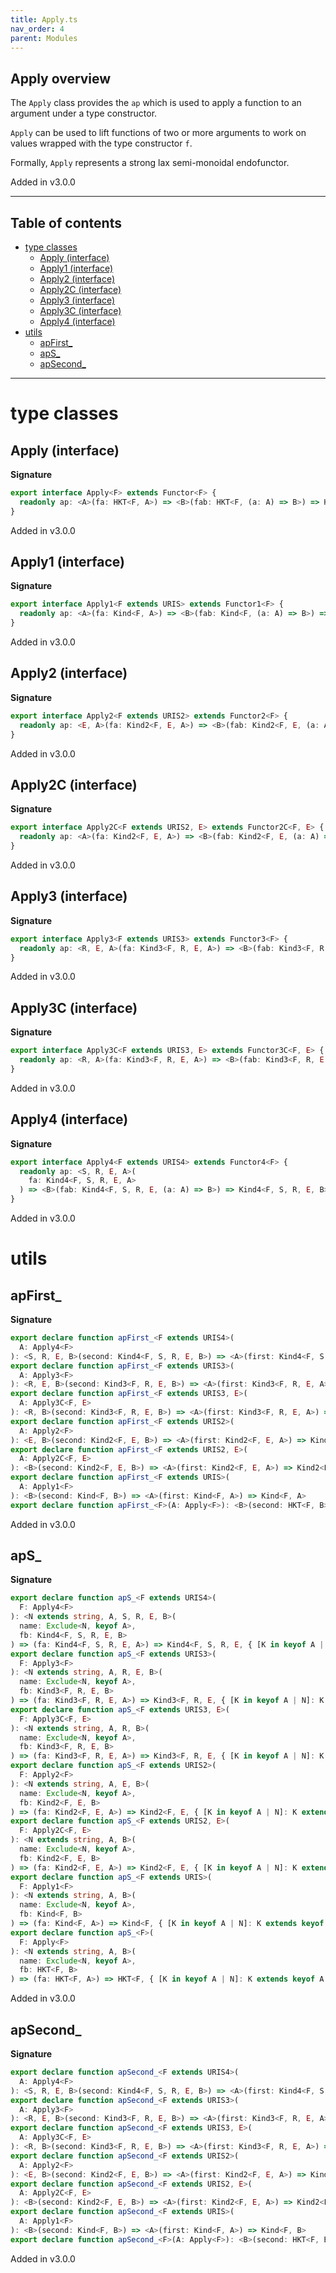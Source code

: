 ```yaml
---
title: Apply.ts
nav_order: 4
parent: Modules
---
```


## Apply overview

The `Apply` class provides the `ap` which is used to apply a function to an argument under a type constructor.

`Apply` can be used to lift functions of two or more arguments to work on values wrapped with the type constructor
`f`.

Formally, `Apply` represents a strong lax semi-monoidal endofunctor.

Added in v3.0.0

---

<h2 class="text-delta">Table of contents</h2>

- [type classes](#type-classes)
  - [Apply (interface)](#apply-interface)
  - [Apply1 (interface)](#apply1-interface)
  - [Apply2 (interface)](#apply2-interface)
  - [Apply2C (interface)](#apply2c-interface)
  - [Apply3 (interface)](#apply3-interface)
  - [Apply3C (interface)](#apply3c-interface)
  - [Apply4 (interface)](#apply4-interface)
- [utils](#utils)
  - [apFirst\_](#apfirst_)
  - [apS\_](#aps_)
  - [apSecond\_](#apsecond_)

---

# type classes

## Apply (interface)

**Signature**

```ts
export interface Apply<F> extends Functor<F> {
  readonly ap: <A>(fa: HKT<F, A>) => <B>(fab: HKT<F, (a: A) => B>) => HKT<F, B>
}
```

Added in v3.0.0

## Apply1 (interface)

**Signature**

```ts
export interface Apply1<F extends URIS> extends Functor1<F> {
  readonly ap: <A>(fa: Kind<F, A>) => <B>(fab: Kind<F, (a: A) => B>) => Kind<F, B>
}
```

Added in v3.0.0

## Apply2 (interface)

**Signature**

```ts
export interface Apply2<F extends URIS2> extends Functor2<F> {
  readonly ap: <E, A>(fa: Kind2<F, E, A>) => <B>(fab: Kind2<F, E, (a: A) => B>) => Kind2<F, E, B>
}
```

Added in v3.0.0

## Apply2C (interface)

**Signature**

```ts
export interface Apply2C<F extends URIS2, E> extends Functor2C<F, E> {
  readonly ap: <A>(fa: Kind2<F, E, A>) => <B>(fab: Kind2<F, E, (a: A) => B>) => Kind2<F, E, B>
}
```

Added in v3.0.0

## Apply3 (interface)

**Signature**

```ts
export interface Apply3<F extends URIS3> extends Functor3<F> {
  readonly ap: <R, E, A>(fa: Kind3<F, R, E, A>) => <B>(fab: Kind3<F, R, E, (a: A) => B>) => Kind3<F, R, E, B>
}
```

Added in v3.0.0

## Apply3C (interface)

**Signature**

```ts
export interface Apply3C<F extends URIS3, E> extends Functor3C<F, E> {
  readonly ap: <R, A>(fa: Kind3<F, R, E, A>) => <B>(fab: Kind3<F, R, E, (a: A) => B>) => Kind3<F, R, E, B>
}
```

Added in v3.0.0

## Apply4 (interface)

**Signature**

```ts
export interface Apply4<F extends URIS4> extends Functor4<F> {
  readonly ap: <S, R, E, A>(
    fa: Kind4<F, S, R, E, A>
  ) => <B>(fab: Kind4<F, S, R, E, (a: A) => B>) => Kind4<F, S, R, E, B>
}
```

Added in v3.0.0

# utils

## apFirst\_

**Signature**

```ts
export declare function apFirst_<F extends URIS4>(
  A: Apply4<F>
): <S, R, E, B>(second: Kind4<F, S, R, E, B>) => <A>(first: Kind4<F, S, R, E, A>) => Kind4<F, S, R, E, A>
export declare function apFirst_<F extends URIS3>(
  A: Apply3<F>
): <R, E, B>(second: Kind3<F, R, E, B>) => <A>(first: Kind3<F, R, E, A>) => Kind3<F, R, E, A>
export declare function apFirst_<F extends URIS3, E>(
  A: Apply3C<F, E>
): <R, B>(second: Kind3<F, R, E, B>) => <A>(first: Kind3<F, R, E, A>) => Kind3<F, R, E, A>
export declare function apFirst_<F extends URIS2>(
  A: Apply2<F>
): <E, B>(second: Kind2<F, E, B>) => <A>(first: Kind2<F, E, A>) => Kind2<F, E, A>
export declare function apFirst_<F extends URIS2, E>(
  A: Apply2C<F, E>
): <B>(second: Kind2<F, E, B>) => <A>(first: Kind2<F, E, A>) => Kind2<F, E, A>
export declare function apFirst_<F extends URIS>(
  A: Apply1<F>
): <B>(second: Kind<F, B>) => <A>(first: Kind<F, A>) => Kind<F, A>
export declare function apFirst_<F>(A: Apply<F>): <B>(second: HKT<F, B>) => <A>(first: HKT<F, A>) => HKT<F, A>
```

Added in v3.0.0

## apS\_

**Signature**

```ts
export declare function apS_<F extends URIS4>(
  F: Apply4<F>
): <N extends string, A, S, R, E, B>(
  name: Exclude<N, keyof A>,
  fb: Kind4<F, S, R, E, B>
) => (fa: Kind4<F, S, R, E, A>) => Kind4<F, S, R, E, { [K in keyof A | N]: K extends keyof A ? A[K] : B }>
export declare function apS_<F extends URIS3>(
  F: Apply3<F>
): <N extends string, A, R, E, B>(
  name: Exclude<N, keyof A>,
  fb: Kind3<F, R, E, B>
) => (fa: Kind3<F, R, E, A>) => Kind3<F, R, E, { [K in keyof A | N]: K extends keyof A ? A[K] : B }>
export declare function apS_<F extends URIS3, E>(
  F: Apply3C<F, E>
): <N extends string, A, R, B>(
  name: Exclude<N, keyof A>,
  fb: Kind3<F, R, E, B>
) => (fa: Kind3<F, R, E, A>) => Kind3<F, R, E, { [K in keyof A | N]: K extends keyof A ? A[K] : B }>
export declare function apS_<F extends URIS2>(
  F: Apply2<F>
): <N extends string, A, E, B>(
  name: Exclude<N, keyof A>,
  fb: Kind2<F, E, B>
) => (fa: Kind2<F, E, A>) => Kind2<F, E, { [K in keyof A | N]: K extends keyof A ? A[K] : B }>
export declare function apS_<F extends URIS2, E>(
  F: Apply2C<F, E>
): <N extends string, A, B>(
  name: Exclude<N, keyof A>,
  fb: Kind2<F, E, B>
) => (fa: Kind2<F, E, A>) => Kind2<F, E, { [K in keyof A | N]: K extends keyof A ? A[K] : B }>
export declare function apS_<F extends URIS>(
  F: Apply1<F>
): <N extends string, A, B>(
  name: Exclude<N, keyof A>,
  fb: Kind<F, B>
) => (fa: Kind<F, A>) => Kind<F, { [K in keyof A | N]: K extends keyof A ? A[K] : B }>
export declare function apS_<F>(
  F: Apply<F>
): <N extends string, A, B>(
  name: Exclude<N, keyof A>,
  fb: HKT<F, B>
) => (fa: HKT<F, A>) => HKT<F, { [K in keyof A | N]: K extends keyof A ? A[K] : B }>
```

Added in v3.0.0

## apSecond\_

**Signature**

```ts
export declare function apSecond_<F extends URIS4>(
  A: Apply4<F>
): <S, R, E, B>(second: Kind4<F, S, R, E, B>) => <A>(first: Kind4<F, S, R, E, A>) => Kind4<F, S, R, E, B>
export declare function apSecond_<F extends URIS3>(
  A: Apply3<F>
): <R, E, B>(second: Kind3<F, R, E, B>) => <A>(first: Kind3<F, R, E, A>) => Kind3<F, R, E, B>
export declare function apSecond_<F extends URIS3, E>(
  A: Apply3C<F, E>
): <R, B>(second: Kind3<F, R, E, B>) => <A>(first: Kind3<F, R, E, A>) => Kind3<F, R, E, B>
export declare function apSecond_<F extends URIS2>(
  A: Apply2<F>
): <E, B>(second: Kind2<F, E, B>) => <A>(first: Kind2<F, E, A>) => Kind2<F, E, B>
export declare function apSecond_<F extends URIS2, E>(
  A: Apply2C<F, E>
): <B>(second: Kind2<F, E, B>) => <A>(first: Kind2<F, E, A>) => Kind2<F, E, B>
export declare function apSecond_<F extends URIS>(
  A: Apply1<F>
): <B>(second: Kind<F, B>) => <A>(first: Kind<F, A>) => Kind<F, B>
export declare function apSecond_<F>(A: Apply<F>): <B>(second: HKT<F, B>) => <A>(first: HKT<F, A>) => HKT<F, B>
```

Added in v3.0.0
